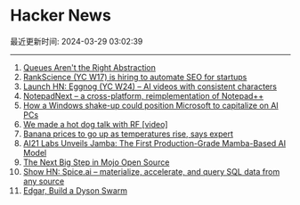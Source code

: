 # Hacker News

最近更新时间: 2024-03-29 03:02:39

--- 
1. [Queues Aren't the Right Abstraction](https://www.inngest.com/blog/queues-are-no-longer-the-right-abstraction) 
2. [RankScience (YC W17) is hiring to automate SEO for startups](https://remotejobs.org/companies/rankscience-remote-jobs) 
3. [Launch HN: Eggnog (YC W24) – AI videos with consistent characters](https://news.ycombinator.com/item?id=39853474) 
4. [NotepadNext – a cross-platform, reimplementation of Notepad++](https://github.com/dail8859/NotepadNext) 
5. [How a Windows shake-up could position Microsoft to capitalize on AI PCs](https://www.theverge.com/2024/3/28/24114362/microsoft-windows-surface-reorg-ai-pcs-report) 
6. [We made a hot dog talk with RF [video]](https://www.youtube.com/watch?v=GgDxXDV4_hc) 
7. [Banana prices to go up as temperatures rise, says expert](https://www.bbc.com/news/science-environment-68534309) 
8. [AI21 Labs Unveils Jamba: The First Production-Grade Mamba-Based AI Model](https://www.maginative.com/article/ai21-labs-unveils-jamba-the-first-production-grade-mamba-based-ai-model/) 
9. [The Next Big Step in Mojo Open Source](https://www.modular.com/blog/the-next-big-step-in-mojo-open-source) 
10. [Show HN: Spice.ai – materialize, accelerate, and query SQL data from any source](https://github.com/spiceai/spiceai) 
11. [Edgar, Build a Dyson Swarm](https://playedgar.netlify.app/) 
